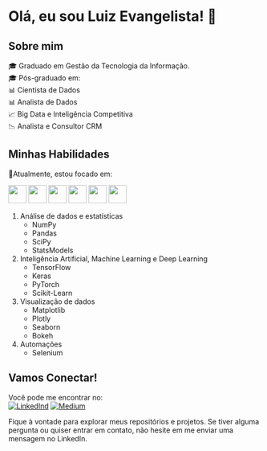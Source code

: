 # Olá, eu sou Luiz Evangelista! 👋

## Sobre mim

:mortar_board: Graduado em Gestão da Tecnologia da Informação.  
:mortar_board: Pós-graduado em:  
      :bar_chart: Cientista de Dados  
      :bar_chart: Analista de Dados  
      :chart_with_upwards_trend: Big Data e Inteligência Competitiva  
      :chart_with_downwards_trend: Analista e Consultor CRM

## Minhas Habilidades

:dart:Atualmente, estou focado em:  

<img src="https://cdn.jsdelivr.net/gh/devicons/devicon/icons/python/python-original-wordmark.svg" width="36" />  <img src="https://cdn.jsdelivr.net/gh/devicons/devicon/icons/pandas/pandas-original.svg"  width="36"/>  <img src="https://cdn.jsdelivr.net/gh/devicons/devicon/icons/numpy/numpy-original.svg" width="36"/>  <img src="https://cdn.jsdelivr.net/gh/devicons/devicon/icons/selenium/selenium-original.svg" width="36"/>  <img src="https://cdn.jsdelivr.net/gh/devicons/devicon/icons/tensorflow/tensorflow-original-wordmark.svg" width="36"/>  <img src="https://cdn.jsdelivr.net/gh/devicons/devicon/icons/pytorch/pytorch-plain-wordmark.svg" width="36"/>

1. Análise de dados e estatísticas  
    - NumPy
    - Pandas
    - SciPy
    - StatsModels
2. Inteligência Artificial, Machine Learning e Deep Learning
    - TensorFlow  
    - Keras
    - PyTorch
    - Scikit-Learn  
3. Visualização de dados
    - Matplotlib
    - Plotly
    - Seaborn  
    - Bokeh
4. Automações  
    - Selenium

## Vamos Conectar!

Você pode me encontrar no:  
<a href="https://www.linkedin.com/in/luiz-evans">![LinkedInd](https://img.shields.io/badge/LinkedIn-0077B5?style=for-the-badge&logo=linkedin&logoColor=white)</a>  <a href="https://medium.com/@luiz.paulo.evangelista">![Medium](https://img.shields.io/badge/Medium-12100E?style=for-the-badge&logo=medium&logoColor=white)</a>

Fique à vontade para explorar meus repositórios e projetos. Se tiver alguma pergunta ou quiser entrar em contato, não hesite em me enviar uma mensagem no LinkedIn.
